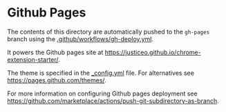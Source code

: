# Github Pages

The contents of this directory are automatically pushed to the `gh-pages` branch using the [.github/workflows/gh-deploy.yml](../.github/workflows/gh-deploy.yml).


It powers the Github pages site at https://justiceo.github.io/chrome-extension-starter/.

The theme is specified in the [_config.yml](_config.yml) file. For alternatives see https://pages.github.com/themes/.

For more information on configuring Github pages deployment see https://github.com/marketplace/actions/push-git-subdirectory-as-branch.
